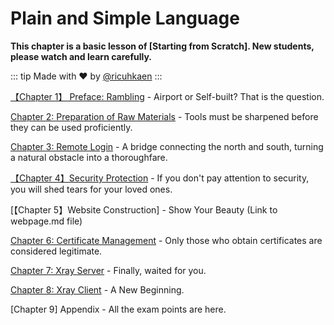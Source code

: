 # Plain and Simple Language

**This chapter is a basic lesson of [Starting from Scratch]. New students, please watch and learn carefully.**

::: tip
Made with ❤️ by [@ricuhkaen](https://github.com/ricuhkaen)
:::

[【Chapter 1】 Preface: Rambling](./ch01-preface.md) - Airport or Self-built? That is the question.

[Chapter 2: Preparation of Raw Materials](./ch02-preparation.md) - Tools must be sharpened before they can be used proficiently.

[Chapter 3: Remote Login](./ch03-ssh.md) - A bridge connecting the north and south, turning a natural obstacle into a thoroughfare.

[【Chapter 4】Security Protection](./ch04-security.md) - If you don't pay attention to security, you will shed tears for your loved ones.

[【Chapter 5】Website Construction] - Show Your Beauty (Link to webpage.md file)

[Chapter 6: Certificate Management](./ch06-certificates.md) - Only those who obtain certificates are considered legitimate.

[Chapter 7: Xray Server](./ch07-xray-server.md) - Finally, waited for you.

[Chapter 8: Xray Client](./ch08-xray-clients.md) - A New Beginning.

[Chapter 9] Appendix - All the exam points are here.